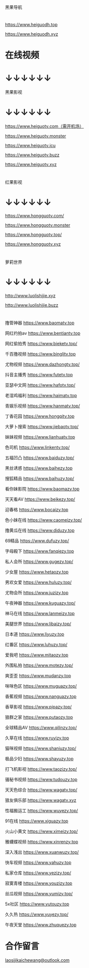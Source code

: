 
黑果导航
#
https://www.heiguodh.top

https://www.heiguodh.xyz
#
# 在线视频
# ↓↓↓↓↓↓
黑果影视
# ↓↓↓↓↓↓
 https://www.heiguotv.com（需开机场）

 https://www.heiguotv.monster

 https://www.heiguotv.icu

 https://www.heiguotv.buzz

 https://www.heiguotv.xyz
#
红果影视
# ↓↓↓↓↓↓
 https://www.hongguotv.com/

 https://www.hongguotv.monster

 https://www.hongguotv.top/

 https://www.hongguotv.xyz
#
萝莉世界
# ↓↓↓↓↓↓

 http://www.luolishijie.xyz

 http://www.luolishijie.buzz

#
撸管神器 https://www.baomatv.top

网红约拍av https://www.bentiantv.top

网红偷拍秀 https://www.bieketv.top/

千百撸视频 https://www.binglitv.top

尤物视频 https://www.dazhongtv.top/

抖音主播秀 https://www.futetv.top

亚瑟中文网 https://www.hafotv.top/

老湿鸡福利 https://www.haimatv.top

青娱乐视频 https://www.hanmatv.top/

丁香花园 https://www.hongqitv.top

大萝卜搜索 https://www.jiebaotv.top/

妹妹视频 https://www.lianhuatv.top

色司机 https://www.linkentv.top/

五福凹凸 https://www.baiduzy.top/

黑丝诱惑 https://www.baihezy.top

搜狐精品 https://www.baihuzy.top/

看你妹影院 https://www.baomazy.top

天天看AV https://www.beikezy.top/

迎春格 https://www.bocaizy.top

色小妹在线 https://www.caomeizy.top/

撸黄瓜在线 https://www.diduzy.top

69精品 https://www.dufuzy.top/

字母殿下 https://www.fanqiezy.top

私人会所 https://www.gugezy.top/

少女屋 https://www.hetaozy.top

男欢女爱 https://www.huluzy.top/

尤物会所 https://www.juzizy.top

午夜神器 https://www.kuguazy.top/

神马在线 https://www.lanmeizy.top

美腿世界 https://www.libaizy.top/

日本道 https://www.liyuzy.top

红番区 https://www.luhuzy.top/

爱我吧 https://www.mitaozy.top

外围私拍 https://www.motezy.top/

爽歪歪 https://www.mudanzy.top

咪咪色区 https://www.muguazy.top/

香蕉视频 https://www.nanguazy.top

香草影视 https://www.pipazy.top/

狼群之家 https://www.putaozy.top

全球精品AV https://www.qilinzy.top/

久草在线 https://www.ruyizy.top

猫咪视频 https://www.shaniuzy.top/

极品少妇 https://www.shayuzy.top

打飞机影视 https://www.taozizy.top/

骚秘书视频 https://www.tudouzy.top

天天色综合 https://www.wagatv.top/

狼友俱乐部 https://www.wagatv.xyz

性福搬运工 https://www.wuyezy.top/

91在线 https://www.xiguazy.top

火山小黄文 https://www.ximeizy.top/

雅蠛蝶视频 https://www.xinrenzy.top

深入浅出 https://www.xuanwuzy.top/

快车视频 https://www.yahuzy.top

私家仓库 https://www.yezizy.top/

寂寞青楼 https://www.youzizy.top

丝瓜视频 https://www.yumizy.top/

5x社区 https://www.yutouzy.top

久久热 https://www.yuyezy.top/

午夜天堂 https://www.zhuquezy.top

# 合作留言

laosijikaichewang@outlook.com
